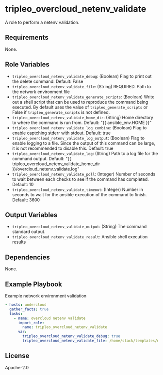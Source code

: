 tripleo_overcloud_netenv_validate
=================================

A role to perform a netenv validation.

Requirements
------------

None.

Role Variables
--------------

* `tripleo_overcloud_netenv_validate_debug`: (Boolean) Flag to print out the delete command. Default: False
* `tripleo_overcloud_netenv_validate_file`: (String) REQUIRED. Path to the network environment file
* `tripleo_overcloud_netenv_validate_generate_scripts`: (Boolean) Write out a shell script that can be used to reproduce the command being executed. By default uses the value of `tripleo_generate_scripts` or False if `tripleo_generate_scripts` is not defined.
* `tripleo_overcloud_netenv_validate_home_dir`: (String) Home directory to where the command is run from. Default: "{{ ansible_env.HOME }}"
* `tripleo_overcloud_netenv_validate_log_combine`: (Boolean) Flag to enable captching stderr with stdout. Default: true
* `tripleo_overcloud_netenv_validate_log_output`: (Boolean) Flag to enable logging to a file. Since the output of this command can be large, it is not recommended to disable this. Default: true
* `tripleo_overcloud_netenv_validate_log`: (String) Path to a log file for the command output. Default: "{{ tripleo_overcloud_netenv_validate_home_dir }}/overcloud_netenv_validate.log"
* `tripleo_overcloud_netenv_validate_poll`: (Integer) Number of seconds to wait between each checks to see if the command has completed. Default: 10
* `tripleo_overcloud_netenv_validate_timeout`: (Integer) Number in seconds to wait for the ansible execution of the command to finish. Default: 3600

Output Variables
----------------

* `tripleo_overcloud_netenv_validate_output`: (String) The command standard output.
* `tripleo_overcloud_netenv_validate_result`: Ansible shell execution results

Dependencies
------------

None.

Example Playbook
----------------

Example network environment validation

```yaml
- hosts: undercloud
  gather_facts: true
  tasks:
    - name: overcloud netenv validate
      import_role:
        name: tripleo_overcloud_netenv_validate
      var:
        tripleo_overcloud_netenv_validate_debug: true
        tripleo_overcloud_netenv_validate_file: /home/stack/templates/network-environment.yaml
```

License
-------

Apache-2.0
